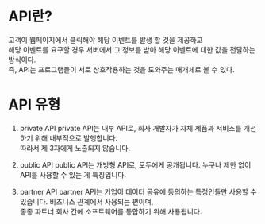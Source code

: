 # API란?

고객이 웹페이지에서 클릭해야 해당 이벤트를 발생 할 것을 제공하고 <br/>
해당 이벤트를 요구할 경우 서버에서 그 정보를 받아 해당 이벤트에 대한 값을 전달하는 방식이다.<br/>
즉, API는 프로그램들이 서로 상호작용하는 것을 도와주는 매개체로 볼 수 있다.<br/>

# API 유형

1. private API
private API는 내부 API로, 회사 개발자가 자체 제품과 서비스를 개선하기 위해 내부적으로 발행합니다. <br/>
따라서 제 3자에게 노출되지 않습니다.

2. public API
public API는 개방형 API로, 모두에게 공개됩니다. 누구나 제한 없이 API를 사용할 수 있는 게 특징입니다.

3. partner API
partner API는 기업이 데이터 공유에 동의하는 특정인들만 사용할 수 있습니다. 비즈니스 관계에서 사용되는 편이며, <br/>
종종 파트너 회사 간에 소프트웨어를 통합하기 위해 사용됩니다.<br/>
